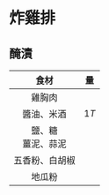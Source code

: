 <style>
.markdown-section h1 {
    background-image: url(https://www.trustphoto.com.tw/wp-content/uploads/2019/03/炸雞腿排情境.jpg);
}

.markdown-section h1::after {
    content: "Vincent";
}
</style>

# 炸雞排

## 醃漬

|          食材          |  量  |
| :--------------------: | :--: |
|         雞胸肉         |      |
|       醬油、米酒       | $1T$ |
| 鹽、糖<br />薑泥、蒜泥 |      |
|     五香粉、白胡椒     |      |
|         地瓜粉         |      |
